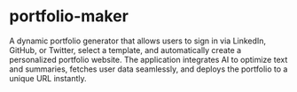 # portfolio-maker
A dynamic portfolio generator that allows users to sign in via LinkedIn, GitHub, or Twitter, select a template, and automatically create a personalized portfolio website. The application integrates AI to optimize text and summaries, fetches user data seamlessly, and deploys the portfolio to a unique URL instantly.
